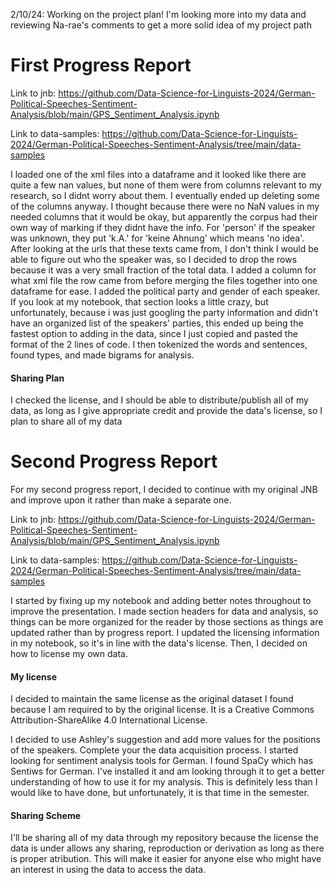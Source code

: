 2/10/24: Working on the project plan! I'm looking more into my data and reviewing Na-rae's comments to get a more solid idea of my project path

# First Progress Report
Link to jnb: https://github.com/Data-Science-for-Linguists-2024/German-Political-Speeches-Sentiment-Analysis/blob/main/GPS_Sentiment_Analysis.ipynb

Link to data-samples: https://github.com/Data-Science-for-Linguists-2024/German-Political-Speeches-Sentiment-Analysis/tree/main/data-samples

I loaded one of the xml files into a dataframe and it looked like there are quite a few nan values, but none of them were from columns relevant to my research, so I didnt worry about them. I eventually ended up deleting some of the columns anyway. I thought because there were no NaN values in my needed columns that it would be okay, but apparently the corpus had their own way of marking if they didnt have the info. For 'person' if the speaker was unknown, they put 'k.A.' for 'keine Ahnung' which means 'no idea'. After looking at the urls that these texts came from, I don't think I would be able to figure out who the speaker was, so I decided to drop the rows because it was a very small fraction of the total data. I added a column for what xml file the row came from before merging the files together into one dataframe for ease. I added the political party and gender of each speaker. If you look at my notebook, that section looks a little crazy, but unfortunately, because i was just googling the party information and didn't have an organized list of the speakers' parties, this ended up being the fastest option to adding in the data, since I just copied and pasted the format of the 2 lines of code. I then tokenized the words and sentences, found types, and made bigrams for analysis. 
#### Sharing Plan
I checked the license, and I should be able to distribute/publish all of my data, as long as I give appropriate credit and provide the data's license, so I plan to share all of my data


# Second Progress Report
For my second progress report, I decided to continue with my original JNB and improve upon it rather than make a separate one.

Link to jnb: https://github.com/Data-Science-for-Linguists-2024/German-Political-Speeches-Sentiment-Analysis/blob/main/GPS_Sentiment_Analysis.ipynb

Link to data-samples: https://github.com/Data-Science-for-Linguists-2024/German-Political-Speeches-Sentiment-Analysis/tree/main/data-samples

I started by fixing up my notebook and adding better notes throughout to improve the presentation. I made section headers for data and analysis, so things can be more organized for the reader by those sections as things are updated rather than by progress report. I updated the licensing information in my notebook, so it's in line with the data's license. Then, I decided on how to license my own data. 
#### My license 
I decided to maintain the same license as the original dataset I found because I am required to by the original license. It is a Creative Commons Attribution-ShareAlike 4.0 International License. 

I decided to use Ashley's suggestion and add more values for the positions of the speakers. 
Complete your the data acquisition process. I started looking for sentiment analysis tools for German. I found SpaCy which has Sentiws for German. I've installed it and am looking through it to get a better understanding of how to use it for my analysis. This is definitely less than I would like to have done, but unfortunately, it is that time in the semester.

#### Sharing Scheme
I'll be sharing all of my data through my repository because the license the data is under allows any sharing, reproduction or derivation as long as there is proper atribution. This will make it easier for anyone else who might have an interest in using the data to access the data.
